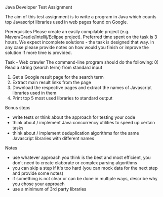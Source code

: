 Java Developer Test Assignment

The aim of this test assignment is to write a program in Java which counts top Javascript libraries used in
web pages found on Google.

Prerequisites
Please create an easily compilable project (e.g. Maven/Gradle/Intellij/Eclipse project).
Preferred time spent on the task is 3 hours. We expect incomplete solutions - the task is designed that
way. In any case please provide notes on how would you finish or improve the solution if more time is
provided.

Task - Web crawler
The command-line program should do the following:
0) Read a string (search term) from standard input
1) Get a Google result page for the search term
2) Extract main result links from the page
3) Download the respective pages and extract the names of Javascript libraries used in them
4) Print top 5 most used libraries to standard output

Bonus steps
- write tests or think about the approach for testing your code
- think about / implement Java concurrency utilities to speed up certain tasks
- think about / implement deduplication algorithms for the same Javascript libraries with different names

Notes
- use whatever approach you think is the best and most efficient, you don’t need to create elaborate or
complex parsing algorithms
- you can skip a step if it's too hard (you can mock data for the next step and provide some notes)
- if something is not clear or can be done in multiple ways, describe why you chose your approach
- use a minimum of 3rd party libraries
